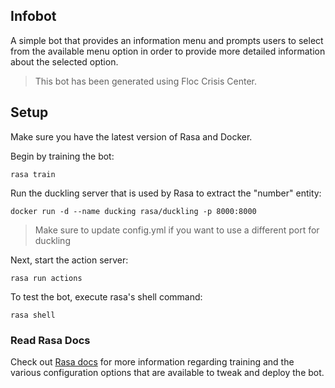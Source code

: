 ## Infobot
A simple bot that provides an information menu and prompts users to select from the available menu option in order to provide more detailed information about the selected option.

> This bot has been generated using Floc Crisis Center.

## Setup
Make sure you have the latest version of Rasa and Docker.

Begin by training the bot:
```
rasa train
```

Run the duckling server that is used by Rasa to extract the "number" entity:
```
docker run -d --name ducking rasa/duckling -p 8000:8000
```

> Make sure to update config.yml if you want to use a different port for duckling

Next, start the action server:
```
rasa run actions
```

To test the bot, execute rasa's shell command:
```
rasa shell
```

### Read Rasa Docs
Check out [Rasa docs](https://rasa.com/docs/rasa/user-guide/rasa-tutorial/) for more information regarding training and the various configuration options that are available to tweak and deploy the bot.